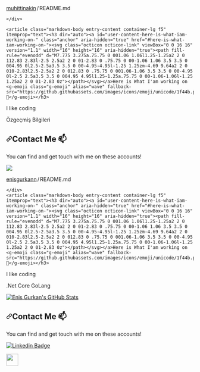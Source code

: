
<div class="Box-body p-4">
    <div class="d-flex flex-justify-between">
      <div class="text-mono text-small mb-3">
        <a href="/muhittinakin/muhittinakin" class="no-underline Link--primary">muhittinakin</a><span class="color-fg-muted d-inline-block" style="padding:0px 2px;">/</span>README<span class="color-fg-muted">.md</span>
      </div>

    </div>
 
    <article class="markdown-body entry-content container-lg f5" itemprop="text"><h3 dir="auto"><a id="user-content-here-is-what-iam-working-on-" class="anchor" aria-hidden="true" href="#here-is-what-iam-working-on-"><svg class="octicon octicon-link" viewBox="0 0 16 16" version="1.1" width="16" height="16" aria-hidden="true"><path fill-rule="evenodd" d="M7.775 3.275a.75.75 0 001.06 1.06l1.25-1.25a2 2 0 112.83 2.83l-2.5 2.5a2 2 0 01-2.83 0 .75.75 0 00-1.06 1.06 3.5 3.5 0 004.95 0l2.5-2.5a3.5 3.5 0 00-4.95-4.95l-1.25 1.25zm-4.69 9.64a2 2 0 010-2.83l2.5-2.5a2 2 0 012.83 0 .75.75 0 001.06-1.06 3.5 3.5 0 00-4.95 0l-2.5 2.5a3.5 3.5 0 004.95 4.95l1.25-1.25a.75.75 0 00-1.06-1.06l-1.25 1.25a2 2 0 01-2.83 0z"></path></svg></a>Here is What I'am working on <g-emoji class="g-emoji" alias="wave" fallback-src="https://github.githubassets.com/images/icons/emoji/unicode/1f44b.png">👋</g-emoji></h3>
<p dir="auto">I like coding</p>
<p dir="auto">Özgeçmiş Bilgileri</p>

 <h2 dir="auto"><a id="user-content-contact-me-" class="anchor" aria-hidden="true" href="#contact-me-"><svg class="octicon octicon-link" viewBox="0 0 16 16" version="1.1" width="16" height="16" aria-hidden="true"><path fill-rule="evenodd" d="M7.775 3.275a.75.75 0 001.06 1.06l1.25-1.25a2 2 0 112.83 2.83l-2.5 2.5a2 2 0 01-2.83 0 .75.75 0 00-1.06 1.06 3.5 3.5 0 004.95 0l2.5-2.5a3.5 3.5 0 00-4.95-4.95l-1.25 1.25zm-4.69 9.64a2 2 0 010-2.83l2.5-2.5a2 2 0 012.83 0 .75.75 0 001.06-1.06 3.5 3.5 0 00-4.95 0l-2.5 2.5a3.5 3.5 0 004.95 4.95l1.25-1.25a.75.75 0 00-1.06-1.06l-1.25 1.25a2 2 0 01-2.83 0z"></path></svg></a><a id="user-content-contact-me-" href="#contact-me-"></a>Contact Me <g-emoji class="g-emoji" alias="mailbox" fallback-src="https://github.githubassets.com/images/icons/emoji/unicode/1f4eb.png">📫</g-emoji></h2>
<p dir="auto">You can find and get touch with me on these accounts!</p>
<p dir="auto">
<a href="https://www.linkedin.com/in/muhittinak%C4%B1n/" rel="nofollow"><img src="https://img.shields.io/badge/muhittinakın-follow%20on%20linkedin-blue?style=for-the-badge&amp;logo=linkedin" style="max-width: 100%;"></a>
</p>

</article>
  </div>
</div>


<div class="Box-body p-4">
    <div class="d-flex flex-justify-between">
      <div class="text-mono text-small mb-3">
        <a href="/enisgurkann/enisgurkann" class="no-underline Link--primary">enisgurkann</a><span class="color-fg-muted d-inline-block" style="padding:0px 2px;">/</span>README<span class="color-fg-muted">.md</span>
      </div>

    </div>
    <article class="markdown-body entry-content container-lg f5" itemprop="text"><h3 dir="auto"><a id="user-content-here-is-what-iam-working-on-" class="anchor" aria-hidden="true" href="#here-is-what-iam-working-on-"><svg class="octicon octicon-link" viewBox="0 0 16 16" version="1.1" width="16" height="16" aria-hidden="true"><path fill-rule="evenodd" d="M7.775 3.275a.75.75 0 001.06 1.06l1.25-1.25a2 2 0 112.83 2.83l-2.5 2.5a2 2 0 01-2.83 0 .75.75 0 00-1.06 1.06 3.5 3.5 0 004.95 0l2.5-2.5a3.5 3.5 0 00-4.95-4.95l-1.25 1.25zm-4.69 9.64a2 2 0 010-2.83l2.5-2.5a2 2 0 012.83 0 .75.75 0 001.06-1.06 3.5 3.5 0 00-4.95 0l-2.5 2.5a3.5 3.5 0 004.95 4.95l1.25-1.25a.75.75 0 00-1.06-1.06l-1.25 1.25a2 2 0 01-2.83 0z"></path></svg></a>Here is What I'am working on <g-emoji class="g-emoji" alias="wave" fallback-src="https://github.githubassets.com/images/icons/emoji/unicode/1f44b.png">👋</g-emoji></h3>
<p dir="auto">I like coding</p>
<p dir="auto">.Net Core
GoLang</p>
<p dir="auto"><a href="https://github-readme-stats.vercel.app/api?username=enisgurkann&amp;show_icons=true&amp;theme=onedark&amp;count_private=true" rel="nofollow"><img src="https://camo.githubusercontent.com/a6c626710d8b3777c920a957b1738244c9c8c9f3083a97a468ae9d755e64e8aa/68747470733a2f2f6769746875622d726561646d652d73746174732e76657263656c2e6170702f6170693f757365726e616d653d656e69736775726b616e6e2673686f775f69636f6e733d74727565267468656d653d6f6e656461726b26636f756e745f707269766174653d74727565" alt="Enis Gurkan's GitHub Stats" data-canonical-src="https://github-readme-stats.vercel.app/api?username=enisgurkann&amp;show_icons=true&amp;theme=onedark&amp;count_private=true" style="max-width: 100%;"></a></p>
 <h2 dir="auto"><a id="user-content-contact-me-" class="anchor" aria-hidden="true" href="#contact-me-"><svg class="octicon octicon-link" viewBox="0 0 16 16" version="1.1" width="16" height="16" aria-hidden="true"><path fill-rule="evenodd" d="M7.775 3.275a.75.75 0 001.06 1.06l1.25-1.25a2 2 0 112.83 2.83l-2.5 2.5a2 2 0 01-2.83 0 .75.75 0 00-1.06 1.06 3.5 3.5 0 004.95 0l2.5-2.5a3.5 3.5 0 00-4.95-4.95l-1.25 1.25zm-4.69 9.64a2 2 0 010-2.83l2.5-2.5a2 2 0 012.83 0 .75.75 0 001.06-1.06 3.5 3.5 0 00-4.95 0l-2.5 2.5a3.5 3.5 0 004.95 4.95l1.25-1.25a.75.75 0 00-1.06-1.06l-1.25 1.25a2 2 0 01-2.83 0z"></path></svg></a><a id="user-content-contact-me-" href="#contact-me-"></a>Contact Me <g-emoji class="g-emoji" alias="mailbox" fallback-src="https://github.githubassets.com/images/icons/emoji/unicode/1f4eb.png">📫</g-emoji></h2>
<p dir="auto">You can find and get touch with me on these accounts!</p>
<p dir="auto">
<a href="https://www.linkedin.com/in/enis-gürkan-48471b95/" rel="nofollow"><img src="https://camo.githubusercontent.com/5a9ba050dbd4c8bc7c15bde2157063f33566ce1a82fb547fc9d3992d76828ea5/68747470733a2f2f696d672e736869656c64732e696f2f62616467652f656e69736775726b616e2d666f6c6c6f772532306f6e2532306c696e6b6564696e2d626c75653f7374796c653d666f722d7468652d6261646765266c6f676f3d6c696e6b6564696e" alt="Linkedin Badge" data-canonical-src="https://img.shields.io/badge/enisgurkan-follow%20on%20linkedin-blue?style=for-the-badge&amp;logo=linkedin" style="max-width: 100%;"></a>
</p>
<p dir="auto">
<a href="https://twitter.com/enisgurkann/" rel="nofollow"><img src="https://camo.githubusercontent.com/aabf6aaeaf38e76478a5a8fee59ef333318337f835ff78f6938b9d4131166206/68747470733a2f2f696d672e736869656c64732e696f2f62616467652f656e69736775726b616e6e2d464f4c4c4f572532304f4e253230545749545445522d424c55453f7374796c653d666f722d7468652d6261646765266c6f676f3d74776974746572" height="32px" data-canonical-src="https://img.shields.io/badge/enisgurkann-FOLLOW%20ON%20TWITTER-BLUE?style=for-the-badge&amp;logo=twitter" style="max-width: 100%;"></a>
</p>
</article>
  </div>
